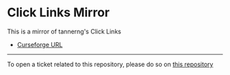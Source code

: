 # Click Links Mirror

This is a mirror of tannerng's Click Links

- [Curseforge URL](https://www.curseforge.com/wow/addons/clicklinks)

----

To open a ticket related to this repository, please do so on [this repository](https://github.com/curseforge-mirror/.github)